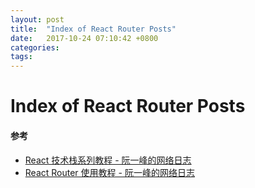 ```yaml
---
layout: post
title:  "Index of React Router Posts"
date:   2017-10-24 07:10:42 +0800
categories:  
tags: 
---
```


# Index of React Router Posts #


#### 参考 ####

* [React 技术栈系列教程 - 阮一峰的网络日志](http://www.ruanyifeng.com/blog/2016/09/react-technology-stack.html)
* [React Router 使用教程 - 阮一峰的网络日志](http://www.ruanyifeng.com/blog/2016/05/react_router.html)
